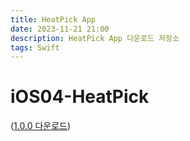 ```yaml
---
title: HeatPick App
date: 2023-11-21 21:00
description: HeatPick App 다운로드 저장소
tags: Swift
---
```

# iOS04-HeatPick

([1.0.0 다운로드](itms-services://?action=download-manifest&amp;url=https://cdn.jsdelivr.net/gh/hogumachu/HeatPickStorage/Public/Manifest/manifest.plist))
